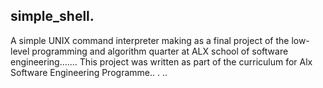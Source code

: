 ## simple_shell.
A simple UNIX command interpreter making as a final project of the low-level programming and algorithm quarter at ALX school of software engineering.......
This project was written as part of the curriculum for Alx Software Engineering Programme..
.
..
